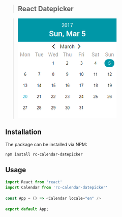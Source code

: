>## React Datepicker

>![alt text](images/preview.png)

## Installation

The package can be installed via NPM:

```
npm install rc-calendar-datepicker 
```

## Usage

```js
import React from 'react'
import Calendar from 'rc-calendar-datepicker'

const App = () => <Calendar locale="en" />

export default App;
```
